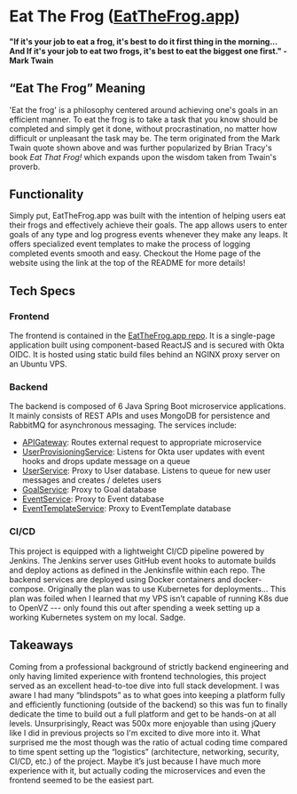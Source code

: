 # Eat The Frog ([EatTheFrog.app](https://eatthefrog.app))

#### "If it's your job to eat a frog, it's best to do it first thing in the morning... And If it's your job to eat two frogs, it's best to eat the biggest one first." - Mark Twain

## “Eat The Frog” Meaning
'Eat the frog' is a philosophy centered around achieving one's goals in an efficient manner. To eat the frog is to take a task that you know should be completed and simply get it done, without procrastination, no matter how difficult or unpleasant the task may be. The term originated from the Mark Twain quote shown above and was further popularized by Brian Tracy's book *Eat That Frog!* which expands upon the wisdom taken from Twain's proverb.

## Functionality
Simply put, EatTheFrog.app was built with the intention of helping users eat their frogs and effectively achieve their goals. The app allows users to enter goals of any type and log progress events whenever they make any leaps. It offers specialized event templates to make the process of logging completed events smooth and easy. Checkout the Home page of the website using the link at the top of the README for more details!

## Tech Specs

### Frontend
The frontend is contained in the [EatTheFrog.app repo](https://github.com/EatTheFrogs/EatTheFrog.app). It is a single-page application built using component-based ReactJS and is secured with Okta OIDC. It is hosted using static build files behind an NGINX proxy server on an Ubuntu VPS.

### Backend
The backend is composed of 6 Java Spring Boot microservice applications. It mainly consists of REST APIs and uses MongoDB for persistence and RabbitMQ for asynchronous messaging. The services include:
- [APIGateway](https://github.com/EatTheFrogs/APIGateway): Routes external request to appropriate microservice
- [UserProvisioningService](https://github.com/EatTheFrogs/UserProvisioningService): Listens for Okta user updates with event hooks and drops update message on a queue
- [UserService](https://github.com/EatTheFrogs/UserService): Proxy to User database. Listens to queue for new user messages and creates / deletes users
- [GoalService](https://github.com/EatTheFrogs/GoalService): Proxy to Goal database
- [EventService](https://github.com/EatTheFrogs/EventService): Proxy to Event database
- [EventTemplateService](https://github.com/EatTheFrogs/EventTemplateService): Proxy to EventTemplate database

### CI/CD
This project is equipped with a lightweight CI/CD pipeline powered by Jenkins. The Jenkins server uses GitHub event hooks to automate builds and deploy actions as defined in the Jenkinsfile within each repo. The backend services are deployed using Docker containers and docker-compose. Originally the plan was to use Kubernetes for deployments... This plan was foiled when I learned that my VPS isn’t capable of running K8s due to OpenVZ --- only found this out after spending a week setting up a working Kubernetes system on my local. Sadge.


## Takeaways
Coming from a professional background of strictly backend engineering and only having limited experience with frontend technologies, this project served as an excellent head-to-toe dive into full stack development. I was aware I had many “blindspots” as to what goes into keeping a platform fully and efficiently functioning (outside of the backend) so this was fun to finally dedicate the time to build out a full platform and get to be hands-on at all levels. Unsurprisingly, React was 500x more enjoyable than using jQuery like I did in previous projects so I'm excited to dive more into it. What surprised me the most though was the ratio of actual coding time compared to time spent setting up the “logistics” (architecture, networking, security, CI/CD, etc.) of the project. Maybe it’s just because I have much more experience with it, but actually coding the microservices and even the frontend seemed to be the easiest part.
